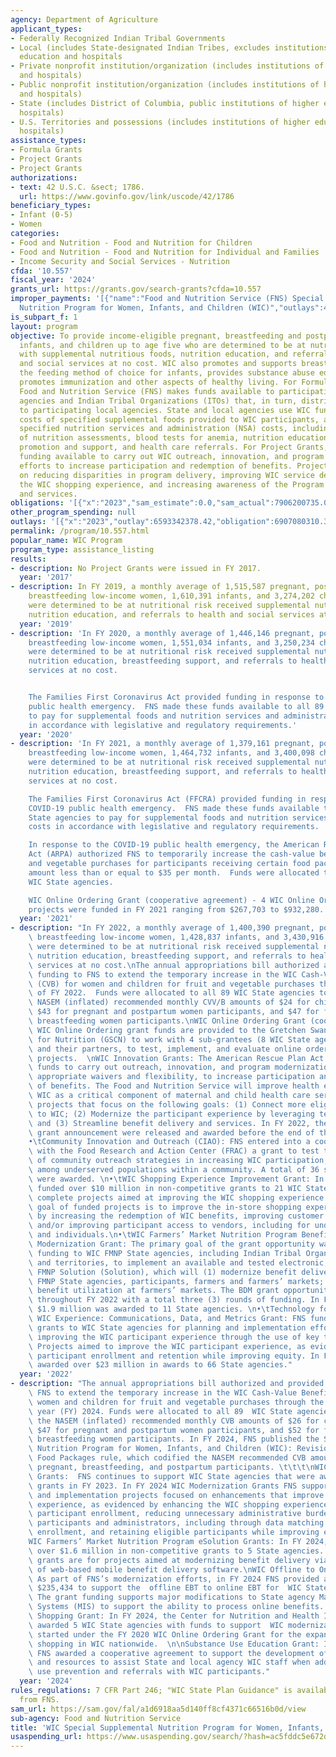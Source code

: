 ```yaml
---
agency: Department of Agriculture
applicant_types:
- Federally Recognized Indian Tribal Governments
- Local (includes State-designated Indian Tribes, excludes institutions of higher
  education and hospitals
- Private nonprofit institution/organization (includes institutions of higher education
  and hospitals)
- Public nonprofit institution/organization (includes institutions of higher education
  and hospitals)
- State (includes District of Columbia, public institutions of higher education and
  hospitals)
- U.S. Territories and possessions (includes institutions of higher education and
  hospitals)
assistance_types:
- Formula Grants
- Project Grants
- Project Grants
authorizations:
- text: 42 U.S.C. &sect; 1786.
  url: https://www.govinfo.gov/link/uscode/42/1786
beneficiary_types:
- Infant (0-5)
- Women
categories:
- Food and Nutrition - Food and Nutrition for Children
- Food and Nutrition - Food and Nutrition for Individual and Families
- Income Security and Social Services - Nutrition
cfda: '10.557'
fiscal_year: '2024'
grants_url: https://grants.gov/search-grants?cfda=10.557
improper_payments: '[{"name":"Food and Nutrition Service (FNS) Special Supplemental
  Nutrition Program for Women, Infants, and Children (WIC)","outlays":4426090000.0,"improper_payments":62850000.0,"insufficient_payment":0.0,"high_priority":false,"related_programs":[]}]'
is_subpart_f: 1
layout: program
objective: To provide income-eligible pregnant, breastfeeding and postpartum women,
  infants, and children up to age five who are determined to be at nutritional risk
  with supplemental nutritious foods, nutrition education, and referrals to health
  and social services at no cost. WIC also promotes and supports breastfeeding as
  the feeding method of choice for infants, provides substance abuse education and
  promotes immunization and other aspects of healthy living. For Formula Grants, the
  Food and Nutrition Service (FNS) makes funds available to participating State health
  agencies and Indian Tribal Organizations (ITOs) that, in turn, distribute the funds
  to participating local agencies. State and local agencies use WIC funds to pay the
  costs of specified supplemental foods provided to WIC participants, and to pay for
  specified nutrition services and administration (NSA) costs, including the cost
  of nutrition assessments, blood tests for anemia, nutrition education, breastfeeding
  promotion and support, and health care referrals. For Project Grants, FNS makes
  funding available to carry out WIC outreach, innovation, and program modernization
  efforts to increase participation and redemption of benefits. Projects may focus
  on reducing disparities in program delivery, improving WIC service delivery, improving
  the WIC shopping experience, and increasing awareness of the Program’s benefits
  and services.
obligations: '[{"x":"2023","sam_estimate":0.0,"sam_actual":7906200735.0,"usa_spending_actual":6592817284.43},{"x":"2024","sam_estimate":0.0,"sam_actual":7766094236.0,"usa_spending_actual":6944890819.52},{"x":"2025","sam_estimate":0.0,"sam_actual":7700000000.0,"usa_spending_actual":80846499.08}]'
other_program_spending: null
outlays: '[{"x":"2023","outlay":6593342378.42,"obligation":6907080310.3},{"x":"2024","outlay":6449490010.36,"obligation":7880608394.49},{"x":"2025","outlay":0.0,"obligation":221412189.0}]'
permalink: /program/10.557.html
popular_name: WIC Program
program_type: assistance_listing
results:
- description: No Project Grants were issued in FY 2017.
  year: '2017'
- description: In FY 2019, a monthly average of 1,515,587 pregnant, post-partum and
    breastfeeding low-income women, 1,610,391 infants, and 3,274,202 children who
    were determined to be at nutritional risk received supplemental nutritious foods,
    nutrition education, and referrals to health and social services at no cost.
  year: '2019'
- description: 'In FY 2020, a monthly average of 1,446,146 pregnant, post-partum and
    breastfeeding low-income women, 1,551,034 infants, and 3,250,234 children who
    were determined to be at nutritional risk received supplemental nutritious foods,
    nutrition education, breastfeeding support, and referrals to health and social
    services at no cost.


    The Families First Coronavirus Act provided funding in response to the COVID-19
    public health emergency.  FNS made these funds available to all 89 WIC State agencies
    to pay for supplemental foods and nutrition services and administration costs
    in accordance with legislative and regulatory requirements.'
  year: '2020'
- description: 'In FY 2021, a monthly average of 1,379,161 pregnant, post-partum and
    breastfeeding low-income women, 1,464,732 infants, and 3,400,098 children who
    were determined to be at nutritional risk received supplemental nutritious foods,
    nutrition education, breastfeeding support, and referrals to health and social
    services at no cost.

    The Families First Coronavirus Act (FFCRA) provided funding in response to the
    COVID-19 public health emergency.  FNS made these funds available to all 89 WIC
    State agencies to pay for supplemental foods and nutrition services and administration
    costs in accordance with legislative and regulatory requirements.

    In response to the COVID-19 public health emergency, the American Rescue Plan
    Act (ARPA) authorized FNS to temporarily increase the cash-value benefit for fruit
    and vegetable purchases for participants receiving certain food packages to an
    amount less than or equal to $35 per month.  Funds were allocated to 87 of 89
    WIC State agencies.

    WIC Online Ordering Grant (cooperative agreement) - 4 WIC Online Ordering sub-grant
    projects were funded in FY 2021 ranging from $267,703 to $932,280.'
  year: '2021'
- description: "In FY 2022, a monthly average of 1,400,390 pregnant, post-partum and\
    \ breastfeeding low-income women, 1,428,837 infants, and 3,430,916 children who\
    \ were determined to be at nutritional risk received supplemental nutritious foods,\
    \ nutrition education, breastfeeding support, and referrals to health and social\
    \ services at no cost.\nThe annual appropriations bill authorized and provided\
    \ funding to FNS to extend the temporary increase in the WIC Cash-Value Benefit\
    \ (CVB) for women and children for fruit and vegetable purchases through the end\
    \ of FY 2022.  Funds were allocated to all 89 WIC State agencies to provide the\
    \ NASEM (inflated) recommended monthly CVV/B amounts of $24 for child participants,\
    \ $43 for pregnant and postpartum women participants, and $47 for fully and partially\
    \ breastfeeding women participants.\nWIC Online Ordering Grant (cooperative agreement):\
    \ WIC Online Ordering grant funds are provided to the Gretchen Swanson Center\
    \ for Nutrition (GSCN) to work with 4 sub-grantees (8 WIC State agencies total),\
    \ and their partners, to test, implement, and evaluate online ordering and transaction\
    \ projects.  \nWIC Innovation Grants: The American Rescue Plan Act of 2021 included\
    \ funds to carry out outreach, innovation, and program modernization, including\
    \ appropriate waivers and flexibility, to increase participation and redemption\
    \ of benefits. The Food and Nutrition Service will improve health equity by positioning\
    \ WIC as a critical component of maternal and child health care services by supporting\
    \ projects that focus on the following goals: (1) Connect more eligible people\
    \ to WIC; (2) Modernize the participant experience by leveraging technology solutions;\
    \ and (3) Streamline benefit delivery and services. In FY 2022, the following\
    \ grant announcement were released and awarded before the end of the fiscal year:\n\
    •\tCommunity Innovation and Outreach (CIAO): FNS entered into a cooperative agreement\
    \ with the Food Research and Action Center (FRAC) a grant to test the effectiveness\
    \ of community outreach strategies in increasing WIC participation, especially\
    \ among underserved populations within a community. A total of 36 subgrantee projects\
    \ were awarded. \n•\tWIC Shopping Experience Improvement Grant: In FY 2022, FNS\
    \ funded over $10 million in non-competitive grants to 21 WIC State agencies to\
    \ complete projects aimed at improving the WIC shopping experience. The primary\
    \ goal of funded projects is to improve the in-store shopping experience, as evidenced\
    \ by increasing the redemption of WIC benefits, improving customer satisfaction,\
    \ and/or improving participant access to vendors, including for underserved communities\
    \ and individuals.\n•\tWIC Farmers’ Market Nutrition Program Benefit Delivery\
    \ Modernization Grant: The primary goal of the grant opportunity was to provide\
    \ funding to WIC FMNP State agencies, including Indian Tribal Organizations (ITO)\
    \ and territories, to implement an available and tested electronic, mobile WIC\
    \ FMNP Solution (Solution), which will (1) modernize benefit delivery for WIC\
    \ FMNP State agencies, participants, farmers and farmers’ markets; and (2) increase\
    \ benefit utilization at farmers’ markets. The BDM grant opportunity was open\
    \ throughout FY 2022 with a total three (3) rounds of funding. In FY 2022, over\
    \ $1.9 million was awarded to 11 State agencies. \n•\tTechnology for a Better\
    \ WIC Experience: Communications, Data, and Metrics Grant: FNS funded non-competitive\
    \ grants to WIC State agencies for planning and implementation efforts around\
    \ improving the WIC participant experience through the use of key technology enhancements.\
    \ Projects aimed to improve the WIC participant experience, as evidenced by increasing\
    \ participant enrollment and retention while improving equity. In FY 2022, FNS\
    \ awarded over $23 million in awards to 66 State agencies."
  year: '2022'
- description: "The annual appropriations bill authorized and provided funding to\
    \ FNS to extend the temporary increase in the WIC Cash-Value Benefit (CVB) for\
    \ women and children for fruit and vegetable purchases through the end of fiscal\
    \ year (FY) 2024. Funds were allocated to all 89  WIC State agencies to provide\
    \ the NASEM (inflated) recommended monthly CVB amounts of $26 for child participants,\
    \ $47 for pregnant and postpartum women participants, and $52 for fully and partially\
    \ breastfeeding women participants. In FY 2024, FNS published the Special Supplemental\
    \ Nutrition Program for Women, Infants, and Children (WIC): Revisions in the WIC\
    \ Food Packages rule, which codified the NASEM recommended CVB amounts for child,\
    \ pregnant, breastfeeding, and postpartum participants. \t\t\t\nWIC Modernization\
    \ Grants:  FNS continues to support WIC State agencies that were awarded non-competitive\
    \ grants in FY 2023. In FY 2024 WIC Modernization Grants FNS supports planning\
    \ and implementation projects focused on enhancements that improve the WIC participant\
    \ experience, as evidenced by enhancing the WIC shopping experience, increasing\
    \ participant enrollment, reducing unnecessary administrative burden for both\
    \ participants and administrators, including through data matching to streamline\
    \ enrollment, and retaining eligible participants while improving equity.  \n\
    WIC Farmers’ Market Nutrition Program eSolution Grants: In FY 2024, FNS awarded\
    \ over $1.6 million in non-competitive grants to 5 State agencies. The eSolution\
    \ grants are for projects aimed at modernizing benefit delivery via procurement\
    \ of web-based mobile benefit delivery software.\nWIC Offline to Online EBT Grants:\
    \ As part of FNS’s modernization efforts, in FY 2024 FNS provided an additional\
    \ $235,434 to support the  offline EBT to online EBT for  WIC State agencies.\
    \ The grant funding supports major modifications to State agency Management Information\
    \ Systems (MIS) to support the ability to process online benefits. \nWIC Online\
    \ Shopping Grant: In FY 2024, the Center for Nutrition and Health Impact (CNHI)\
    \ awarded 5 WIC State agencies with funds to support  WIC modernization efforts\
    \ started under the FY 2020 WIC Online Ordering Grant for the expansion of online\
    \ shopping in WIC nationwide.  \n\nSubstance Use Education Grant: In FY 2024,\
    \ FNS awarded a cooperative agreement to support the development of trainings\
    \ and resources to assist State and local agency WIC staff when addressing substance\
    \ use prevention and referrals with WIC participants."
  year: '2024'
rules_regulations: 7 CFR Part 246; "WIC State Plan Guidance" is available at no charge
  from FNS.
sam_url: https://sam.gov/fal/a1d6918aa5d140ff8cf4371c66516b0d/view
sub-agency: Food and Nutrition Service
title: 'WIC Special Supplemental Nutrition Program for Women, Infants, and Children '
usaspending_url: https://www.usaspending.gov/search/?hash=ac5fddc5e672d633384045613eb641a5
---
```

